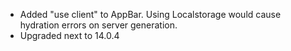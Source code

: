 - Added "use client" to AppBar. Using Localstorage would cause hydration errors on server generation.
- Upgraded next to 14.0.4
